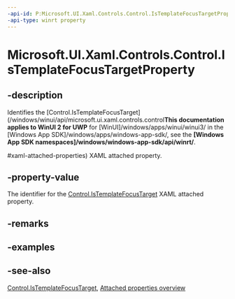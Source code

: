 ```yaml
---
-api-id: P:Microsoft.UI.Xaml.Controls.Control.IsTemplateFocusTargetProperty
-api-type: winrt property
---
```


<!-- Property syntax
public Windows.UI.Xaml.DependencyProperty IsTemplateFocusTargetProperty { get; }
-->

# Microsoft.UI.Xaml.Controls.Control.IsTemplateFocusTargetProperty

## -description
Identifies the [Control.IsTemplateFocusTarget](/windows/winui/api/microsoft.ui.xaml.controls.control**This documentation applies to WinUI 2 for UWP** for [WinUI]/windows/apps/winui/winui3/ in the [Windows App SDK]/windows/apps/windows-app-sdk/, see the **[Windows App SDK namespaces]/windows/windows-app-sdk/api/winrt/**.

#xaml-attached-properties) XAML attached property.

## -property-value
The identifier for the [Control.IsTemplateFocusTarget](/windows/winui/api/microsoft.ui.xaml.controls.control#xaml-attached-properties) XAML attached property.

## -remarks

## -examples

## -see-also
[Control.IsTemplateFocusTarget](/windows/winui/api/microsoft.ui.xaml.controls.control#xaml-attached-properties), [Attached properties overview](/windows/uwp/xaml-platform/attached-properties-overview)
